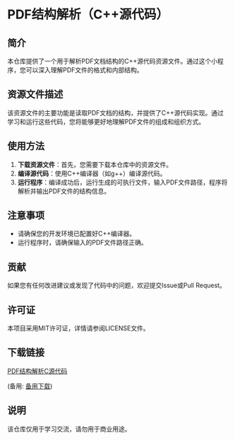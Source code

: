 # PDF结构解析（C++源代码）

## 简介

本仓库提供了一个用于解析PDF文档结构的C++源代码资源文件。通过这个小程序，您可以深入理解PDF文件的格式和内部结构。

## 资源文件描述

该资源文件的主要功能是读取PDF文档的结构，并提供了C++源代码实现。通过学习和运行这些代码，您将能够更好地理解PDF文件的组成和组织方式。

## 使用方法

1. **下载资源文件**：首先，您需要下载本仓库中的资源文件。
2. **编译源代码**：使用C++编译器（如g++）编译源代码。
3. **运行程序**：编译成功后，运行生成的可执行文件，输入PDF文件路径，程序将解析并输出PDF文件的结构信息。

## 注意事项

- 请确保您的开发环境已配置好C++编译器。
- 运行程序时，请确保输入的PDF文件路径正确。

## 贡献

如果您有任何改进建议或发现了代码中的问题，欢迎提交Issue或Pull Request。

## 许可证

本项目采用MIT许可证，详情请参阅LICENSE文件。

## 下载链接
[PDF结构解析C源代码](https://pan.quark.cn/s/4ecbb12807d0) 

(备用: [备用下载](https://pan.baidu.com/s/1Ugt-lHCwfB8FgpxckkM52Q?pwd=1234))

## 说明

该仓库仅用于学习交流，请勿用于商业用途。
